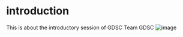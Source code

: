 # introduction
This is about the introductory session of GDSC
Team GDSC
![image](https://github.com/pradyot29/introduction/assets/99489660/d16c1d25-4c25-483f-b31e-93f29a2ee62c)
